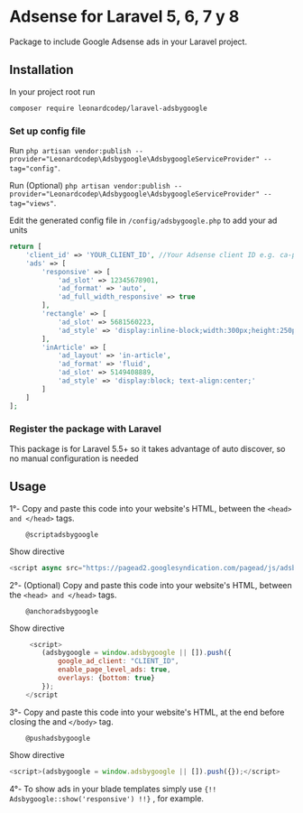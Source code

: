 # Adsense for Laravel 5, 6, 7 y 8

Package to include Google Adsense ads in your Laravel project.

## Installation

In your project root run

```
composer require leonardcodep/laravel-adsbygoogle
```

### Set up config file

Run `php artisan vendor:publish --provider="Leonardcodep\Adsbygoogle\AdsbygoogleServiceProvider" --tag="config"`.

Run (Optional) `php artisan vendor:publish --provider="Leonardcodep\Adsbygoogle\AdsbygoogleServiceProvider" --tag="views"`.

Edit the generated config file in `/config/adsbygoogle.php` to add your ad units

```php
return [
    'client_id' => 'YOUR_CLIENT_ID', //Your Adsense client ID e.g. ca-pub-9508939161510421
    'ads' => [
        'responsive' => [
            'ad_slot' => 12345678901,
            'ad_format' => 'auto',
            'ad_full_width_responsive' => true
        ],
        'rectangle' => [
            'ad_slot' => 5681560223,
            'ad_style' => 'display:inline-block;width:300px;height:250px',
        ],
        'inArticle' => [
            'ad_layout' => 'in-article',
            'ad_format' => 'fluid',
            'ad_slot' => 5149408889,
            'ad_style' => 'display:block; text-align:center;'
        ]
    ]
];
```

### Register the package with Laravel

This package is for Laravel 5.5+ so it takes advantage of auto discover, so no manual configuration is needed


## Usage

1°- Copy and paste this code into your website's HTML, between the `<head> and </head>` tags.

```blade
    @scriptadsbygoogle
```
Show directive 
```javascript
<script async src="https://pagead2.googlesyndication.com/pagead/js/adsbygoogle.js?client=CLIENT_ID" crossorigin="anonymous"></script>
```

2°- (Optional) Copy and paste this code into your website's HTML, between the `<head> and </head>` tags.

```blade
    @anchoradsbygoogle
```
Show directive 
```javascript
     <script>
        (adsbygoogle = window.adsbygoogle || []).push({
            google_ad_client: "CLIENT_ID",
            enable_page_level_ads: true,
            overlays: {bottom: true}
        });
    </script
```

3°- Copy and paste this code into your website's HTML, at the end before closing the and `</body>` tag.

```blade
    @pushadsbygoogle
```
Show directive 
```javascript
<script>(adsbygoogle = window.adsbygoogle || []).push({});</script>
```

4°- To show ads in your blade templates simply use `{!! Adsbygoogle::show('responsive') !!}` , for example.
